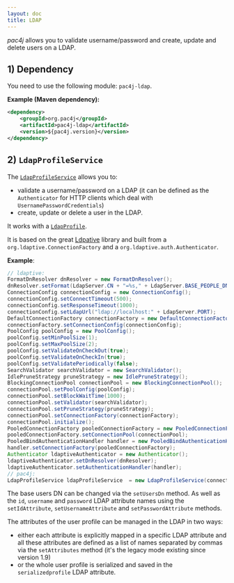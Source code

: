 ```yaml
---
layout: doc
title: LDAP
---
```


*pac4j* allows you to validate username/password and create, update and delete users on a LDAP.

## 1) Dependency

You need to use the following module: `pac4j-ldap`.

**Example (Maven dependency):**

```xml
<dependency>
    <groupId>org.pac4j</groupId>
    <artifactId>pac4j-ldap</artifactId>
    <version>${pac4j.version}</version>
</dependency>
```

## 2) `LdapProfileService`

The [`LdapProfileService`](https://github.com/pac4j/pac4j/blob/master/pac4j-ldap/src/main/java/org/pac4j/ldap/profile/service/LdapProfileService.java) allows you to:

- validate a username/password on a LDAP (it can be defined as the `Authenticator` for HTTP clients which deal with `UsernamePasswordCredentials`)
- create, update or delete a user in the LDAP.

It works with a [`LdapProfile`](https://github.com/pac4j/pac4j/blob/master/pac4j-ldap/src/main/java/org/pac4j/ldap/profile/LdapProfile.java).

It is based on the great [Ldpative](http://www.ldaptive.org/) library and built from a `org.ldaptive.ConnectionFactory` and a `org.ldaptive.auth.Authenticator`.

**Example**:

```java
// ldaptive:
FormatDnResolver dnResolver = new FormatDnResolver();
dnResolver.setFormat(LdapServer.CN + "=%s," + LdapServer.BASE_PEOPLE_DN);
ConnectionConfig connectionConfig = new ConnectionConfig();
connectionConfig.setConnectTimeout(500);
connectionConfig.setResponseTimeout(1000);
connectionConfig.setLdapUrl("ldap://localhost:" + LdapServer.PORT);
DefaultConnectionFactory connectionFactory = new DefaultConnectionFactory();
connectionFactory.setConnectionConfig(connectionConfig);
PoolConfig poolConfig = new PoolConfig();
poolConfig.setMinPoolSize(1);
poolConfig.setMaxPoolSize(2);
poolConfig.setValidateOnCheckOut(true);
poolConfig.setValidateOnCheckIn(true);
poolConfig.setValidatePeriodically(false);
SearchValidator searchValidator = new SearchValidator();
IdlePruneStrategy pruneStrategy = new IdlePruneStrategy();
BlockingConnectionPool connectionPool = new BlockingConnectionPool();
connectionPool.setPoolConfig(poolConfig);
connectionPool.setBlockWaitTime(1000);
connectionPool.setValidator(searchValidator);
connectionPool.setPruneStrategy(pruneStrategy);
connectionPool.setConnectionFactory(connectionFactory);
connectionPool.initialize();
PooledConnectionFactory pooledConnectionFactory = new PooledConnectionFactory();
pooledConnectionFactory.setConnectionPool(connectionPool);
PooledBindAuthenticationHandler handler = new PooledBindAuthenticationHandler();
handler.setConnectionFactory(pooledConnectionFactory);
Authenticator ldaptiveAuthenticator = new Authenticator();
ldaptiveAuthenticator.setDnResolver(dnResolver);
ldaptiveAuthenticator.setAuthenticationHandler(handler);
// pac4j:
LdapProfileService ldapProfileService  = new LdapProfileService(connectionFactory, ldaptiveAuthenticator);
```

The base users DN can be changed via the `setUsersDn` method. As well as the `id`, `username` and `password` LDAP attribute names using the `setIdAttribute`, `setUsernameAttribute` and `setPasswordAttribute` methods.

The attributes of the user profile can be managed in the LDAP in two ways:

- either each attribute is explicitly mapped in a specific LDAP attribute and all these attributes are defined as a list of names separated by commas via the `setAttributes` method (it's the legacy mode existing since version 1.9)
- or the whole user profile is serialized and saved in the `serializedprofile` LDAP attribute.
